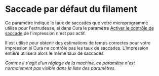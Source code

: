 Saccade par défaut du filament
====
Ce paramètre indique le taux de saccades que votre microprogramme utilise pour l'extrudeuse, si dans Cura le paramètre [Activer le contrôle de saccade](../speed/jerk_enabled.md) de l'impression n'est pas actif.

Il est utilisé pour obtenir des estimations de temps correctes pour votre impression si Cura ne contrôle pas les taux de saccades. L'impression entière utilisera alors le même taux de saccades.

*Comme il s'agit d'un réglage de la machine, ce paramètre n'est normalement pas visible dans la liste des paramètres.*

